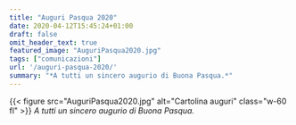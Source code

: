```yaml
---
title: "Auguri Pasqua 2020"
date: 2020-04-12T15:45:24+01:00
draft: false
omit_header_text: true
featured_image: "AuguriPasqua2020.jpg"
tags: ["comunicazioni"]
url: '/auguri-pasqua-2020/'
summary: "*A tutti un sincero augurio di Buona Pasqua.*"
---
```


{{< figure src="AuguriPasqua2020.jpg" alt="Cartolina auguri" class="w-60 fl" >}}
*A tutti un sincero augurio di Buona Pasqua.*
